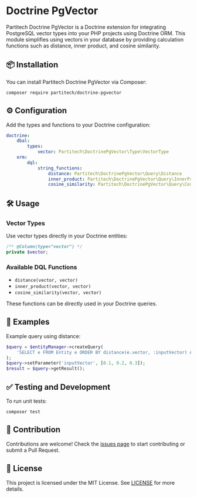 # Doctrine PgVector

Partitech Doctrine PgVector is a Doctrine extension for integrating PostgreSQL vector types into your PHP projects using Doctrine ORM. This module simplifies using vectors in your database by providing calculation functions such as distance, inner product, and cosine similarity.

## 📦 Installation

You can install Partitech Doctrine PgVector via Composer:

```shell
composer require partitech/doctrine-pgvector
```

## ⚙️ Configuration

Add the types and functions to your Doctrine configuration:

```yaml
doctrine:
    dbal:
        types:
            vector: Partitech\DoctrinePgVector\Type\VectorType
    orm:
        dql:
            string_functions:
                distance: Partitech\DoctrinePgVector\Query\Distance
                inner_product: Partitech\DoctrinePgVector\Query\InnerProduct
                cosine_similarity: Partitech\DoctrinePgVector\Query\CosineSimilarity
```

## 🛠️ Usage

### Vector Types

Use vector types directly in your Doctrine entities:

```php
/** @Column(type="vector") */
private $vector;
```

### Available DQL Functions

- `distance(vector, vector)`
- `inner_product(vector, vector)`
- `cosine_similarity(vector, vector)`

These functions can be directly used in your Doctrine queries.

## 📌 Examples

Example query using distance:

```php
$query = $entityManager->createQuery(
    'SELECT e FROM Entity e ORDER BY distance(e.vector, :inputVector) ASC'
);
$query->setParameter('inputVector', [0.1, 0.2, 0.3]);
$result = $query->getResult();
```

## ✅ Testing and Development

To run unit tests:

```shell
composer test
```

## 🤝 Contribution

Contributions are welcome! Check the [issues page](https://github.com/partitech/doctrine-pgvector/issues) to start contributing or submit a Pull Request.

## 📄 License

This project is licensed under the MIT License. See [LICENSE](LICENSE) for more details.

